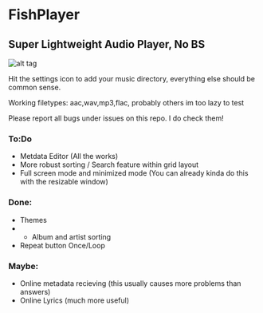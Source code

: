 # FishPlayer

## Super Lightweight Audio Player, No BS

![alt tag](http://i.imgur.com/ZTMuZap.png)

Hit the settings icon to add your music directory, everything else should be common sense.

Working filetypes: aac,wav,mp3,flac, probably others im too lazy to test

Please report all bugs under issues on this repo. I do check them!

### To:Do
* Metdata Editor (All the works)
* More robust sorting / Search feature within grid layout
* Full screen mode and minimized mode (You can already kinda do this with the resizable window)

### Done:
* Themes
* * Album and artist sorting
* Repeat button Once/Loop

### Maybe:

* Online metadata recieving (this usually causes more problems than answers)
* Online Lyrics (much more useful)
